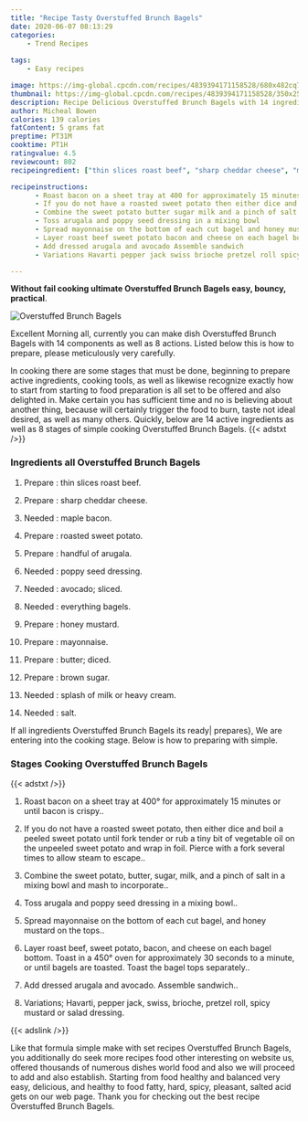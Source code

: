```yaml
---
title: "Recipe Tasty Overstuffed Brunch Bagels"
date: 2020-06-07 08:13:29
categories:
    - Trend Recipes
    
tags:
    - Easy recipes

image: https://img-global.cpcdn.com/recipes/4839394171158528/680x482cq70/overstuffed-brunch-bagels-recipe-main-photo.jpg
thumbnail: https://img-global.cpcdn.com/recipes/4839394171158528/350x250cq70/overstuffed-brunch-bagels-recipe-main-photo.jpg
description: Recipe Delicious Overstuffed Brunch Bagels with 14 ingredients and 8 stages of easy cooking.
author: Micheal Bowen
calories: 139 calories
fatContent: 5 grams fat
preptime: PT31M
cooktime: PT1H
ratingvalue: 4.5
reviewcount: 802
recipeingredient: ["thin slices roast beef", "sharp cheddar cheese", "maple bacon", "roasted sweet potato", "handful of arugala", "poppy seed dressing", "avocado sliced", "everything bagels", "honey mustard", "mayonnaise", "butter diced", "brown sugar", "splash of milk or heavy cream", "salt"]

recipeinstructions: 
      - Roast bacon on a sheet tray at 400 for approximately 15 minutes or until bacon is crispy 
      - If you do not have a roasted sweet potato then either dice and boil a peeled sweet potato until fork tender or rub a tiny bit of vegetable oil on the unpeeled sweet potato and wrap in foil Pierce with a fork several times to allow steam to escape 
      - Combine the sweet potato butter sugar milk and a pinch of salt in a mixing bowl and mash to incorporate 
      - Toss arugala and poppy seed dressing in a mixing bowl 
      - Spread mayonnaise on the bottom of each cut bagel and honey mustard on the tops 
      - Layer roast beef sweet potato bacon and cheese on each bagel bottom Toast in a 450 oven for approximately 30 seconds to a minute or until bagels are toasted Toast the bagel tops separately 
      - Add dressed arugala and avocado Assemble sandwich 
      - Variations Havarti pepper jack swiss brioche pretzel roll spicy mustard or salad dressing

---
```




**Without fail cooking ultimate Overstuffed Brunch Bagels easy, bouncy, practical**. 


![Overstuffed Brunch Bagels](https://img-global.cpcdn.com/recipes/4839394171158528/680x482cq70/overstuffed-brunch-bagels-recipe-main-photo.jpg "Overstuffed Brunch Bagels")




Excellent Morning all, currently you can make dish Overstuffed Brunch Bagels with 14 components as well as 8 actions. Listed below this is how to prepare, please meticulously very carefully.

In cooking there are some stages that must be done, beginning to prepare active ingredients, cooking tools, as well as likewise recognize exactly how to start from starting to food preparation is all set to be offered and also delighted in. Make certain you has sufficient time and no is believing about another thing, because will certainly trigger the food to burn, taste not ideal desired, as well as many others. Quickly, below are 14 active ingredients as well as 8 stages of simple cooking Overstuffed Brunch Bagels.
{{< adstxt />}}

### Ingredients all Overstuffed Brunch Bagels


1. Prepare  : thin slices roast beef.

1. Prepare  : sharp cheddar cheese.

1. Needed  : maple bacon.

1. Prepare  : roasted sweet potato.

1. Prepare  : handful of arugala.

1. Needed  : poppy seed dressing.

1. Needed  : avocado; sliced.

1. Needed  : everything bagels.

1. Prepare  : honey mustard.

1. Prepare  : mayonnaise.

1. Prepare  : butter; diced.

1. Prepare  : brown sugar.

1. Needed  : splash of milk or heavy cream.

1. Needed  : salt.



If all ingredients Overstuffed Brunch Bagels its ready| prepares}, We are entering into the cooking stage. Below is how to preparing with simple.

### Stages Cooking Overstuffed Brunch Bagels

{{< adstxt />}}


1. Roast bacon on a sheet tray at 400° for approximately 15 minutes or until bacon is crispy..



1. If you do not have a roasted sweet potato, then either dice and boil a peeled sweet potato until fork tender or rub a tiny bit of vegetable oil on the unpeeled sweet potato and wrap in foil. Pierce with a fork several times to allow steam to escape..



1. Combine the sweet potato, butter, sugar, milk, and a pinch of salt in a mixing bowl and mash to incorporate..



1. Toss arugala and poppy seed dressing in a mixing bowl..



1. Spread mayonnaise on the bottom of each cut bagel, and honey mustard on the tops..



1. Layer roast beef, sweet potato, bacon, and cheese on each bagel bottom. Toast in a 450° oven for approximately 30 seconds to a minute, or until bagels are toasted. Toast the bagel tops separately..



1. Add dressed arugala and avocado. Assemble sandwich..



1. Variations; Havarti, pepper jack, swiss, brioche, pretzel roll, spicy mustard or salad dressing.





{{< adslink />}}

Like that formula simple make with set recipes Overstuffed Brunch Bagels, you additionally do seek more recipes food other interesting on website us, offered thousands of numerous dishes world food and also we will proceed to add and also establish. Starting from food healthy and balanced very easy, delicious, and healthy to food fatty, hard, spicy, pleasant, salted acid gets on our web page. Thank you for checking out the best recipe Overstuffed Brunch Bagels.
